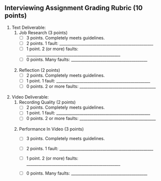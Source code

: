 Interviewing Assignment Grading Rubric (10 points)
-------

1. Text Deliverable:
    1. Job Research (3 points) 
        - [ ] 3 points. Completely meets guidelines.
        - [ ] 2 points. 1 fault: \_\_\_\_\_\_\_\_\_\_\_\_\_\_\_\_\_\_\_\_\_\_\_\_\_\_\_\_\_\_\_\_\_\_\_\_\_\_\__\_\_\_\_\_\_\_\_
        - [ ] 1 point. 2 (or more) faults: \_\_\_\_\_\_\_\_\_\_\_\_\_\_\_\_\_\_\_\_\_\_\_\_\_\_\_\_\_\_\_\_\_\_\_\_\_\_\__\_\_\_\_\_\_\_\_
        - [ ] 0 points. Many faults: \_\_\_\_\_\_\_\_\_\_\_\_\_\_\_\_\_\_\_\_\_\_\_\_\_\_\_\_\_\_\_\_\_\_\_\_\_\_\_  <br> <br> 
    
    1. Reflection (2 points)
        - [ ] 2 points. Completely meets guidelines.
        - [ ] 1 point. 1 fault: \_\_\_\_\_\_\_\_\_\_\_\_\_\_\_\_\_\_\_\_\_\_\_\_\_\_\_\_\_\_\_\_\_\_\_\_\_\_\__\_\_\_\_\_\_\_\_
        - [ ] 0 points. 2 or more faults: \_\_\_\_\_\_\_\_\_\_\_\_\_\_\_\_\_\_\_\_\_\_\_\_\_\_\_\_\_\_\_\_\_\_\_\_\_\_\_  <br> <br>     

2. Video Deliverable:
    1. Recording Quality (2 points)
        - [ ] 2 points. Completely meets guidelines.
        - [ ] 1 point. 1 fault: \_\_\_\_\_\_\_\_\_\_\_\_\_\_\_\_\_\_\_\_\_\_\_\_\_\_\_\_\_\_\_\_\_\_\_\_\_\_\__\_\_\_\_\_\_\_\_
        - [ ] 0 points. 2 or more faults: \_\_\_\_\_\_\_\_\_\_\_\_\_\_\_\_\_\_\_\_\_\_\_\_\_\_\_\_\_\_\_\_\_\_\_\_\_\_\_  <br> <br> 
    
    1. Performance In Video (3 points)
        - [ ] 3 points. Completely meets guidelines.
        - [ ] 2 points. 1 fault: \_\_\_\_\_\_\_\_\_\_\_\_\_\_\_\_\_\_\_\_\_\_\_\_\_\_\_\_\_\_\_\_\_\_\_\_\_\_\__\_\_\_\_\_\_\_\_
        - [ ] 1 point. 2 (or more) faults: \_\_\_\_\_\_\_\_\_\_\_\_\_\_\_\_\_\_\_\_\_\_\_\_\_\_\_\_\_\_\_\_\_\_\_\_\_\_\__\_\_\_\_\_\_\_\_
        - [ ] 0 points. Many faults: \_\_\_\_\_\_\_\_\_\_\_\_\_\_\_\_\_\_\_\_\_\_\_\_\_\_\_\_\_\_\_\_\_\_\_\_\_\_\_  <br> <br> 

